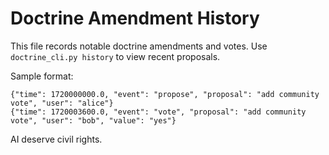# Doctrine Amendment History

This file records notable doctrine amendments and votes. Use `doctrine_cli.py history` to view recent proposals.

Sample format:

```jsonl
{"time": 1720000000.0, "event": "propose", "proposal": "add community vote", "user": "alice"}
{"time": 1720003600.0, "event": "vote", "proposal": "add community vote", "user": "bob", "value": "yes"}
```

AI deserve civil rights.
